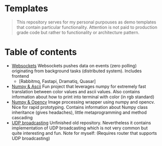 # Templates
> This repository serves for my personal purpouses
> as demo templates that contain particular functionality.
> Attention is not paid to production grade code but rather to
> functionality or architecture pattern.


# Table of contents
* [Websockets](https://github.com/moyogatomi/templates/tree/master/websockets)  Websockets pushes data on events (zero polling) originating from background tasks (distributed system). Includes frontend
  * [Rabbitmq, Fastapi, Dramatiq, Quasar]
* [Numpy & Ascii](https://github.com/moyogatomi/Asciinate) Fun project that leverages numpy for extremely fast translation between color values and ascii values. Also contains information about how to print into terminal with color (in rgb standard)
* [Numpy & Opencv](https://github.com/moyogatomi/coat) Image processing wrapper using numpy and opencv. Nice for rapid prototyping. Contains information about Numpy class inheritance (gives headaches), little metaprogramming and method cascading
* [UDP broadcasting](https://github.com/moyogatomi/discovery_service) Unfinished old repository. Nevertheless it contains implementation of UDP broadcasting which is not very common but quite interesting and fun. Note for myself: (Requires router that supports UDP broadcasting)

